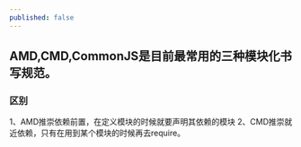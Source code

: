 ```yaml
---
published: false
---
```

## AMD,CMD,CommonJS是目前最常用的三种模块化书写规范。

### 区别

1、AMD推崇依赖前置，在定义模块的时候就要声明其依赖的模块 
2、CMD推崇就近依赖，只有在用到某个模块的时候再去require。